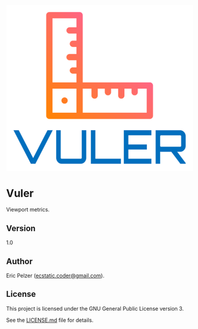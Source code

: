 ![](https://github.com/senselogic/VULER/blob/master/LOGO/vuler.png)

# Vuler

Viewport metrics.

## Version

1.0

## Author

Eric Pelzer (ecstatic.coder@gmail.com).

## License

This project is licensed under the GNU General Public License version 3.

See the [LICENSE.md](LICENSE.md) file for details.
